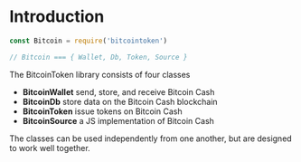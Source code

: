 
# Introduction

```javascript
const Bitcoin = require('bitcointoken')

// Bitcoin === { Wallet, Db, Token, Source }
```

The BitcoinToken library consists of four classes

 * **BitcoinWallet** send, store, and receive Bitcoin Cash
 * **BitcoinDb** store data on the Bitcoin Cash blockchain
 * **BitcoinToken** issue tokens on Bitcoin Cash
 * **BitcoinSource** a JS implementation of Bitcoin Cash

The classes can be used independently from one another, but are designed to work well together.